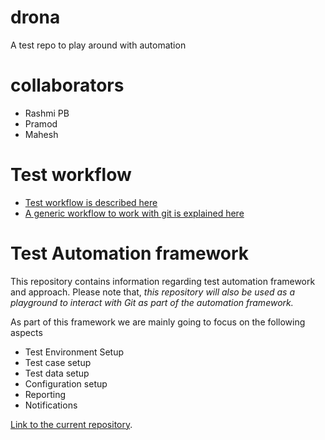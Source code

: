 # drona
A test repo to play around with automation

# collaborators
- Rashmi PB
- Pramod
- Mahesh 

# Test workflow
- [Test workflow is described here](./test-workflow.drawio)
- [A generic workflow to work with git is explained here](./git-workflow.drawio)

# Test Automation framework
  This repository contains information regarding test automation framework and approach. Please note that, *this repository will also be used as a playground to interact with Git as part of the automation framework.*
  
  As part of this framework we are mainly going to focus on the following aspects
  - Test Environment Setup
  - Test case setup
  - Test data setup
  - Configuration setup
  - Reporting
  - Notifications

[Link to the current repository](https://github.com/PramodKumarYadav/drona).
